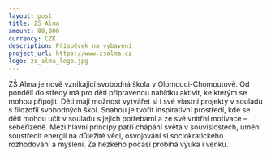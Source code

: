 ```yaml
---
layout: post
title: ZŠ Alma
amount: 80,000
currency: CZK
description: Příspěvek na vybavení
project_url: https://www.zsalma.cz
logo: zs_alma_logo.jpg
---
```


ZŠ Alma je nově vznikající svobodná škola v Olomouci-Chomoutově. Od pondělí do středy má pro děti připravenou nabídku aktivit, ke kterým se mohou připojit. Děti mají možnost vytvářet si i své vlastní projekty v souladu s filozofií svobodných škol. Snahou je tvořit inspirativní prostředí, kde se děti mohou učit v souladu s jejich potřebami a ze své vnitřní motivace – sebeřízeně. Mezi hlavní principy patří chápání světa v souvislostech, umění soustředit energii na důležité věci, osvojování si sociokratického rozhodování a myšlení.
Za hezkého počasí probíhá výuka i venku. 
